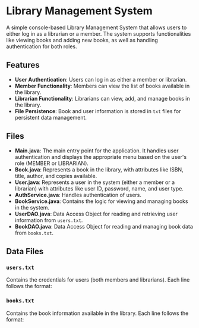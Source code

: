 # Library Management System

A simple console-based Library Management System that allows users to either log in as a librarian or a member. The system supports functionalities like viewing books and adding new books, as well as handling authentication for both roles.

## Features

- **User Authentication**: Users can log in as either a member or librarian.
- **Member Functionality**: Members can view the list of books available in the library.
- **Librarian Functionality**: Librarians can view, add, and manage books in the library.
- **File Persistence**: Book and user information is stored in `txt` files for persistent data management.


## Files

- **Main.java**: The main entry point for the application. It handles user authentication and displays the appropriate menu based on the user's role (MEMBER or LIBRARIAN).
- **Book.java**: Represents a book in the library, with attributes like ISBN, title, author, and copies available.
- **User.java**: Represents a user in the system (either a member or a librarian) with attributes like user ID, password, name, and user type.
- **AuthService.java**: Handles authentication of users.
- **BookService.java**: Contains the logic for viewing and managing books in the system.
- **UserDAO.java**: Data Access Object for reading and retrieving user information from `users.txt`.
- **BookDAO.java**: Data Access Object for reading and managing book data from `books.txt`.

## Data Files

### `users.txt`

Contains the credentials for users (both members and librarians). Each line follows the format:


### `books.txt`

Contains the book information available in the library. Each line follows the format:



